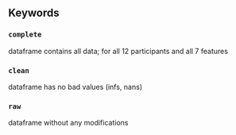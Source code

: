 ## Keywords


### `complete`
dataframe contains all data; for all 12 participants and all 7 features

### `clean`
dataframe has no bad values (infs, nans)

### `raw`
dataframe without any modifications